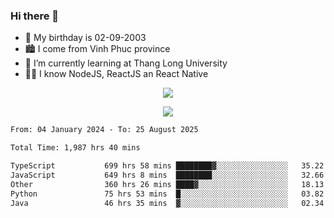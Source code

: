### Hi there 👋
- 🎂 My birthday is 02-09-2003
- 🏙️ I come from Vinh Phuc province
- 🌱 I’m currently learning at Thang Long University
- 🧑‍💻 I know NodeJS, ReactJS an React Native
<p align="center"><img src="https://github-readme-stats.vercel.app/api?username=tmquang0209&show_icons=true&theme=gradient"></p>
<p align="center"><img src="https://github-readme-stats.vercel.app/api/top-langs/?username=tmquang0209&hide=scss,css&langs_count=10"></p>
<!--START_SECTION:waka-->

```txt
From: 04 January 2024 - To: 25 August 2025

Total Time: 1,987 hrs 40 mins

TypeScript           699 hrs 58 mins ████████▓░░░░░░░░░░░░░░░░   35.22 %
JavaScript           649 hrs 8 mins  ████████░░░░░░░░░░░░░░░░░   32.66 %
Other                360 hrs 26 mins ████▓░░░░░░░░░░░░░░░░░░░░   18.13 %
Python               75 hrs 53 mins  █░░░░░░░░░░░░░░░░░░░░░░░░   03.82 %
Java                 46 hrs 35 mins  ▓░░░░░░░░░░░░░░░░░░░░░░░░   02.34 %
```

<!--END_SECTION:waka-->
